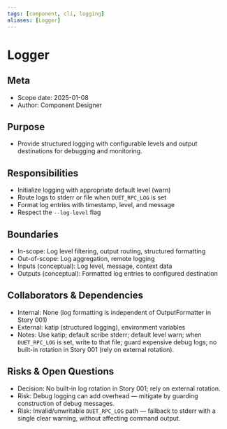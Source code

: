 ```yaml
---
tags: [component, cli, logging]
aliases: [Logger]
---
```


# Logger

## Meta
- Scope date: 2025-01-08
- Author: Component Designer

## Purpose
- Provide structured logging with configurable levels and output destinations for debugging and monitoring.

## Responsibilities
- Initialize logging with appropriate default level (warn)
- Route logs to stderr or file when `DUET_RPC_LOG` is set
- Format log entries with timestamp, level, and message
- Respect the `--log-level` flag

## Boundaries
- In-scope: Log level filtering, output routing, structured formatting
- Out-of-scope: Log aggregation, remote logging
- Inputs (conceptual): Log level, message, context data
- Outputs (conceptual): Formatted log entries to configured destination

## Collaborators & Dependencies
- Internal: None (log formatting is independent of OutputFormatter in Story 001)
- External: katip (structured logging), environment variables
- Notes: Use katip; default scribe stderr; default level warn; when `DUET_RPC_LOG` is set, write to that file; guard expensive debug logs; no built-in rotation in Story 001 (rely on external rotation).

## Risks & Open Questions
- Decision: No built-in log rotation in Story 001; rely on external rotation.
- Risk: Debug logging can add overhead — mitigate by guarding construction of debug messages.
- Risk: Invalid/unwritable `DUET_RPC_LOG` path — fallback to stderr with a single clear warning, without affecting command output.
